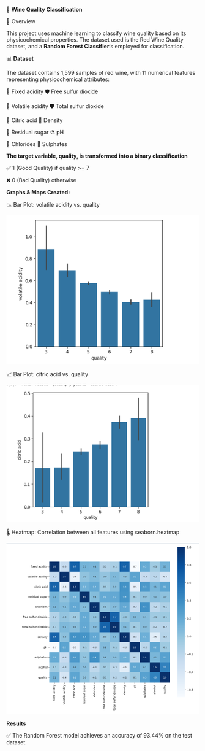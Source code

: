 🍷 **Wine Quality Classification**

📌 Overview

This project uses machine learning to classify wine quality based on its physicochemical properties. The dataset used is the Red Wine Quality dataset, and a **Random Forest Classifier**is employed for classification.

📊 **Dataset**

The dataset contains 1,599 samples of red wine, with 11 numerical features representing physicochemical attributes:

🍇 Fixed acidity            🛡️ Free sulfur dioxide  

🍷 Volatile acidity          🛡️ Total sulfur dioxide

🍊 Citric acid                🌊 Density

🍬 Residual sugar            ⚗️ pH

🧂 Chlorides                  🌿 Sulphates

**The target variable, quality, is transformed into a binary classification**

✅ 1 (Good Quality) if quality >= 7

❌ 0 (Bad Quality) otherwise

**Graphs & Maps Created:**

📉 Bar Plot: volatile acidity vs. quality

![Wine Quality](ss1.png)

📈 Bar Plot: citric acid vs. quality

![Wine Quality](ss2.png)

🌡️ Heatmap: Correlation between all features using seaborn.heatmap

![Wine Quality](ss3.png)




**Results**

✅ The Random Forest model achieves an accuracy of 93.44% on the test dataset.

